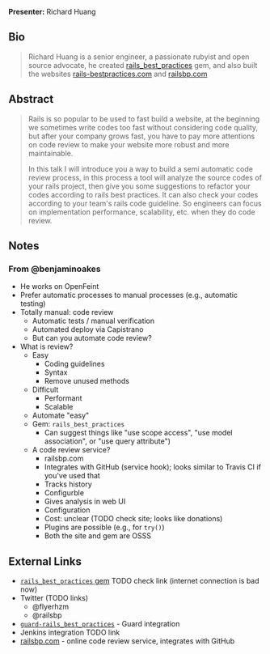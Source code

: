 **Presenter:** Richard Huang

## Bio

> Richard Huang is a senior engineer, a passionate rubyist and open source advocate, he created  <a href="https://github.com/railsbp/rails_best_practices">rails_best_practices</a> gem, and also built the websites <a href="http://rails-bestpractices.com">rails-bestpractices.com</a> and <a href="http://railsbp.com">railsbp.com</a>

## Abstract

> Rails is so popular to be used to fast build a website, at the beginning we sometimes write codes too fast without considering code quality, but after your company grows fast, you have to pay more attentions on code review to make your website more robust and more maintainable.
>
> In this talk I will introduce you a way to build a semi automatic code review process, in this process a tool will analyze the source codes of your rails project, then give you some suggestions to refactor your codes according to  rails best practices. It can also check your codes according to your team's rails code guideline. So engineers can focus on implementation performance, scalability, etc. when they do code review.

## Notes

### From @benjaminoakes

* He works on OpenFeint
* Prefer automatic processes to manual processes (e.g., automatic testing)
* Totally manual: code review
    * Automatic tests / manual verification
    * Automated deploy via Capistrano
    * But can you automate code review?
* What is review?
    * Easy 
        * Coding guidelines
        * Syntax
        * Remove unused methods
    * Difficult
        * Performant
        * Scalable
    * Automate "easy"
    * Gem: `rails_best_practices`
        * Can suggest things like "use scope access", "use model association", or "use query attribute")
    * A code review service?
        * railsbp.com
        * Integrates with GitHub (service hook); looks similar to Travis CI if you've used that
        * Tracks history
        * Configurble
        * Gives analysis in web UI
        * Configuration
        * Cost: unclear (TODO check site; looks like donations)
        * Plugins are possible (e.g., for `try()`)
        * Both the site and gem are OSSS

## External Links

* [`rails_best_practices` gem](http://rubygems.org/gems/rails_best_practices) TODO check link (internet connection is bad now)
* Twitter (TODO links)
    * @flyerhzm
    * @railsbp
* [`guard-rails_best_practices`](https://github.com/logankoester/guard-rails_best_practices) - Guard integration
* Jenkins integration TODO link
* [railsbp.com](http://railsbp.com) - online code review service, integrates with GitHub
